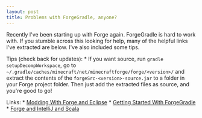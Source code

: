 ```yaml
---
layout: post
title: Problems with ForgeGradle, anyone?
---
```

Recently I've been starting up with Forge again. ForgeGradle is hard to work with. If you stumble across this looking for help, many of the helpful links I've extracted are below. I've also included some tips.

Tips (check back for updates):
    * If you want source, run <code>gradle setupDecompWorkspace</code>, go to <code>~/.gradle/caches/minecraft/net/minecraftforge/forge/&lt;version&gt;/</code> and extract the contents of the <code>forgeSrc-&lt;version&gt;-source.jar</code> to a folder in your Forge project folder. Then just add the extracted files as source, and you're good to go!

Links:
    * [Modding With Forge and Eclipse](http://www.minecraftforum.net/topic/2413773-)
    * [Getting Started With ForgeGradle](http://www.minecraftforge.net/forum/index.php/topic,14048.0.html)
    * [Forge and IntelliJ and Scala](http://minalien.com/tutorial-setting-up-forgegradle-for-intellij-idea-scala/)
